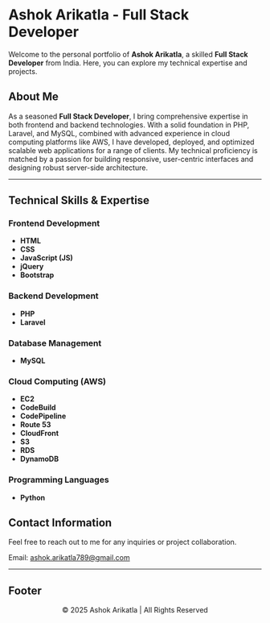 # Ashok Arikatla - Full Stack Developer

Welcome to the personal portfolio of **Ashok Arikatla**, a skilled **Full Stack Developer** from India. Here, you can explore my technical expertise and projects.

## About Me

As a seasoned **Full Stack Developer**, I bring comprehensive expertise in both frontend and backend technologies. With a solid foundation in PHP, Laravel, and MySQL, combined with advanced experience in cloud computing platforms like AWS, I have developed, deployed, and optimized scalable web applications for a range of clients. My technical proficiency is matched by a passion for building responsive, user-centric interfaces and designing robust server-side architecture.

---

## Technical Skills & Expertise

### Frontend Development
- **HTML**
- **CSS**
- **JavaScript (JS)**
- **jQuery**
- **Bootstrap**

### Backend Development
- **PHP**
- **Laravel**

### Database Management
- **MySQL**

### Cloud Computing (AWS)
- **EC2**
- **CodeBuild**
- **CodePipeline**
- **Route 53**
- **CloudFront**
- **S3**
- **RDS**
- **DynamoDB**

### Programming Languages
- **Python**

## Contact Information

Feel free to reach out to me for any inquiries or project collaboration.

Email: [ashok.arikatla789@gmail.com](mailto:ashok.arikatla789@gmail.com)

---

## Footer

<div align="center">
  © 2025 Ashok Arikatla | All Rights Reserved
</div>
